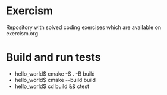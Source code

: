 # Exercism
Repository with solved coding exercises which are available on exercism.org 

# Build and run tests
* hello_world$ cmake -S . -B build
* hello_world$ cmake --build build
* hello_world$ cd build && ctest
